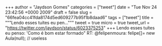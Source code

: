 
+++
author = "Jaydson Gomes"
categories = ["tweet"]
date = "Tue Nov 24 23:42:56 +0000 2009"
draft = false
slug = "66fea04cc41fda8174d5ed609277b95f1b8daad6"
tags = ["tweet"]
title = """Lendo esses tuítes eu pen..."""
tweet = true
micro = true
tweet_url = "https://twitter.com/jaydson/status/6023375253"
+++
Lendo esses tuítes eu penso: 'Como é bom estar formado" RT: @felipenmoura: felipe[]= new Aula(null); // useless
